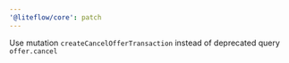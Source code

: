 ```yaml
---
'@liteflow/core': patch
---
```


Use mutation `createCancelOfferTransaction` instead of deprecated query `offer.cancel`
